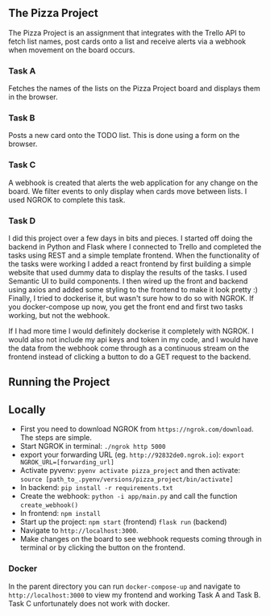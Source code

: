 ## The Pizza Project

The Pizza Project is an assignment that integrates with the Trello API to fetch list names, post cards onto a list and receive alerts via a webhook when movement on the board occurs.

### Task A

Fetches the names of the lists on the Pizza Project board and displays them in the browser.

### Task B

Posts a new card onto the TODO list. This is done using a form on the browser.

### Task C

A webhook is created that alerts the web application for any change on the board. We filter events to only display when cards move between lists. I used NGROK to complete this task.

### Task D

I did this project over a few days in bits and pieces. I started off doing the backend in Python and Flask where I connected to Trello and completed the tasks using REST and a simple template frontend.
When the functionality of the tasks were working I added a react frontend by first building a simple website that used dummy data to display the results of the tasks. I used Semantic UI to build components. I then wired up the front and backend using axios and added some styling to the frontend to make it look pretty :)
Finally, I tried to dockerise it, but wasn't sure how to do so with NGROK. If you docker-compose up now, you get the front end and first two tasks working, but not the webhook.

If I had more time I would definitely dockerise it completely with NGROK. I would also not include my api keys and token in my code, and I would have the data from the webhook come through as a continuous stream on the frontend instead of clicking a button to do a GET request to the backend.

## Running the Project

## Locally

- First you need to download NGROK from `https://ngrok.com/download`. The steps are simple.
- Start NGROK in terminal: `./ngrok http 5000`
- export your forwarding URL (eg. `http://92832de0.ngrok.io`): `export NGROK_URL=[forwarding_url]`
- Activate pyvenv: `pyenv activate pizza_project` and then activate: `source [path_to_.pyenv/versions/pizza_project/bin/activate]`
- In backend: `pip install -r requirements.txt`
- Create the webhook: `python -i app/main.py` and call the function `create_webhook()`
- In frontend: `npm install`
- Start up the project: `npm start` (frontend) `flask run` (backend)
- Navigate to `http://localhost:3000`.
- Make changes on the board to see webhook requests coming through in terminal or by clicking the button on the frontend.

### Docker

In the parent directory you can run `docker-compose-up` and navigate to `http://localhost:3000` to view my frontend and working Task A and Task B. Task C unfortunately does not work with docker.
